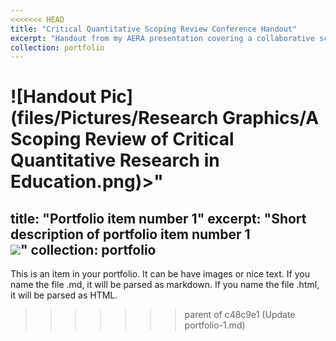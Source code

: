 ```yaml
---
<<<<<<< HEAD
title: "Critical Quantitative Scoping Review Conference Handout"
excerpt: "Handout from my AERA presentation covering a collaborative scoping review of critical quantitative research in education." 
collection: portfolio
---
```

![Handout Pic](files/Pictures/Research Graphics/A Scoping Review of Critical Quantitative Research in Education.png)>"
=======
title: "Portfolio item number 1"
excerpt: "Short description of portfolio item number 1<br/><img src='/images/500x300.png'>"
collection: portfolio
---

This is an item in your portfolio. It can be have images or nice text. If you name the file .md, it will be parsed as markdown. If you name the file .html, it will be parsed as HTML. 
>>>>>>> parent of c48c9e1 (Update portfolio-1.md)
